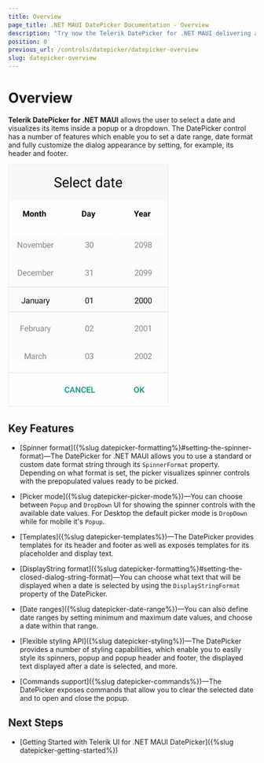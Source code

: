 ```yaml
---
title: Overview
page_title: .NET MAUI DatePicker Documentation - Overview
description: "Try now the Telerik DatePicker for .NET MAUI delivering a set of options for selecting dates."
position: 0
previous_url: /controls/datepicker/datepicker-overview
slug: datepicker-overview
---
```


# Overview

**Telerik DatePicker for .NET MAUI** allows the user to select a date and visualizes its items inside a popup or a dropdown. The DatePicker control has a number of features which enable you to set a date range, date format and fully customize the dialog appearance by setting, for example, its header and footer.  

![DateTime Picker Overview](images/date_picker_overview.png)

## Key Features

* [Spinner format]({%slug datepicker-formatting%}#setting-the-spinner-format)&mdash;The DatePicker for .NET MAUI allows you to use a standard or custom date format string through its `SpinnerFormat` property. Depending on what format is set, the picker visualizes spinner controls with the prepopulated values ready to be picked.

* [Picker mode]({%slug datepicker-picker-mode%})&mdash;You can choose between `Popup` and `DropDown` UI for showing the spinner controls with the available date values. For Desktop the default picker mode is `DropDown` while for mobile it's `Popup`.

* [Templates]({%slug datepicker-templates%})&mdash;The DatePicker provides templates for its header and footer as well as exposes templates for its placeholder and display text.

* [DisplayString format]({%slug datepicker-formatting%}#setting-the-closed-dialog-string-format)&mdash;You can choose what text that will be displayed when a date is selected by using the `DisplayStringFormat` property of the DatePicker.

* [Date ranges]({%slug datepicker-date-range%})&mdash;You can also define date ranges by setting minimum and maximum date values, and choose a date within that range.

* [Flexible styling API]({%slug datepicker-styling%})&mdash;The DatePicker provides a number of styling capabilities, which enable you to easily style its spinners, popup and popup header and footer, the displayed text displayed after a date is selected, and more.

* [Commands support]({%slug datepicker-commands%})&mdash;The DatePicker exposes commands that allow you to clear the selected date and to open and close the popup.

## Next Steps

- [Getting Started with Telerik UI for .NET MAUI DatePicker]({%slug datepicker-getting-started%})
